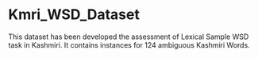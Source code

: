# Kmri_WSD_Dataset
This dataset has been developed the assessment of Lexical Sample WSD task in Kashmiri. It contains instances for 124 ambiguous Kashmiri Words.
